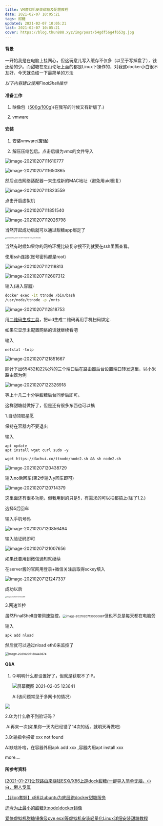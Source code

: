 ```yaml
---
title: VM虚拟机安装甜糖及配置教程
date: 2021-02-07 10:05:21
tags: 甜糖
updated: 2021-02-07 10:05:21
last: 2021-02-07 10:05:21
cover: https://blog.thun888.xyz/img/post/54gdf56g4f653g.jpg
---
```


#### 背景

一开始我是在电脑上挂网心，但这玩意儿写入缓存不仅多（以至于写掉盘了），钱还给的少。而甜糖在恩山论坛上面的都是Linux下操作的，对我这docker小白很不友好，今天就总结一下最简单的方法

*以下内容建议使用FinalShell操作*

#### 准备工作

1. 映像包（[500g/100g](https://share.thun888.xyz/ali/%E6%96%87%E4%BB%B6/ttnode/))(在我写的时候又有新版了<img src="https://raw.thun888.xyz/thun888/jian/master/coolapk_emotion_58_dogeyuanliangta.png" style="zoom:25%;" />)

2. vmware

#### 安装

1. 安装vmware(废话)

2. 解压压缩包后。点击后缀为vmx的文件导入

![image-20210207111610777](https://raw.thun888.xyz/thun888/tuku/master/img/image-20210207111610777.png)

![image-20210207111650865](https://raw.thun888.xyz/thun888/tuku/master/img/image-20210207111650865.png)

然后点击网络适配器一来生成新的MAC地址（避免用uid重复）

![image-20210207111823559](https://raw.thun888.xyz/thun888/tuku/master/img/image-20210207111823559.png)

点击开启虚拟机

![image-20210207111851540](https://raw.thun888.xyz/thun888/tuku/master/img/image-20210207111851540.png)

![image-20210207112026798](https://raw.thun888.xyz/thun888/tuku/master/img/image-20210207112026798.png)

当然开起成功后就可以通过甜糖app绑定了

<img src="https://raw.thun888.xyz/thun888/tuku/master/img/Screenshot_2021-02-07-11-22-10-647_com.tt.turbo.jpg" alt="Screenshot_2021-02-07-11-22-10-647_com.tt.turbo" style="zoom:33%;" />

当然有时候如果你的网络环境比较复杂搜不到就要在ssh里面查看。

使用ssh连接(账号密码都是root)

![image-20210207112118813](https://raw.thun888.xyz/thun888/tuku/master/img/image-20210207112118813.png)

![image-20210207112607312](https://raw.thun888.xyz/thun888/tuku/master/img/image-20210207112607312.png)

输入(进入容器)

```sh
docker exec -it ttnode /bin/bash
/usr/node/ttnode -p /mnts 
```

![image-20210207112818753](https://raw.thun888.xyz/thun888/tuku/master/img/image-20210207112818753.png)

用[二维码生成工具](http://2v.dedecms.com/)，把uid生成二维码再用手机扫码绑定.

如果它显示未配置网络的话就继续看吧

<script>
new Artalk({
el: '#ArtalkComments', // 元素选择
placeholder: '来啊，快活啊 ( ゜- ゜)', // 占位符
noComment: '快来成为第一个评论的人吧\~', // 无评论时显示
serverUrl: 'https://artalk.thun888.xyz/',
readMore: { // 阅读更多配置
pageSize: 15, // 每次请求获取评论数
autoLoad: true // 滚动到底部自动加载
}
});
</script>

输入

```
netstat -tnlp 
```

![image-20210207121851667](https://raw.thun888.xyz/thun888/tuku/master/img/image-20210207121851667.png)

除计下出65432和22以外的三个端口后在路由器后台设置端口转发这里，以小米路由器为例

![image-20210207122326918](https://raw.thun888.xyz/thun888/tuku/master/img/image-20210207122326918.png)

等上十几二十分钟甜糖后台同步后即可。

这样甜糖就做好了，但是还有很多东西也可以搞

1\.自动领取星愿

保持在容器内不要退出

输入

```shell
apt update
apt install wget curl sudo -y
```

```shell
wget https://dachui.co/ttnode/node2.sh && sh node2.sh
```

![image-20210207120438729](https://raw.thun888.xyz/thun888/tuku/master/img/image-20210207120438729.png)

输入no后回车(第2步输入y回车即可)

![image-20210207120714379](https://raw.thun888.xyz/thun888/tuku/master/img/image-20210207120714379.png)

这里面还有很多功能，但我用到的只是5，有需求的可以把都搞上(除了1.2<img src="https://raw.thun888.xyz/thun888/jian/master/coolapk_emotion_58_dogeyuanliangta.png" style="zoom:25%;" />)

选择5后回车

输入手机号码

![image-20210207120856494](https://raw.thun888.xyz/thun888/tuku/master/img/image-20210207120856494.png)

输入验证码即可

![image-20210207121007656](https://raw.thun888.xyz/thun888/tuku/master/img/image-20210207121007656.png)

如果还要用到微信通知就继续

在server酱的官网用登录+微信关注后取得sckey填入

![image-20210207121247337](https://raw.thun888.xyz/thun888/tuku/master/img/image-20210207121247337.png)

成功以后

<img src="https://raw.thun888.xyz/thun888/tuku/master/img/Screenshot_2021-02-07-12-14-30-735_com.tencent.mm.jpg" alt="image-20210207121352264" style="zoom: 33%;" />

3\.网速监控

虽然FinalShell自带网速监控，<img src="C:\\Users\\22383\\AppData\\Roaming\\Typora\\typora-user-images\\image-20210207130000887.png" alt="image-20210207130000887" style="zoom: 67%;" />但也不总是每天都在电脑旁

输入

```shell
apk add nload
```

然后就可以通过nload eth0来监控了

<img src="https://raw.thun888.xyz/thun888/tuku/master/img/image-20210207130443674.png" alt="image-20210207130443674" style="zoom: 67%;" />

#### Q&A

1. Q:明明什么都设置好了，但就是获取不了IP。

   ![屏幕截图 2021-02-05 123641](https://raw.thun888.xyz/thun888/tuku/master/img/%E5%B1%8F%E5%B9%95%E6%88%AA%E5%9B%BE%202021-02-05%20123641.png)

   A:(该问题常见于多网卡的情况)

<img src="https://raw.thun888.xyz/thun888/tuku/master/img/ada.png"/>

2\.Q:为什么收不到验证码？

​    A:再来一次(如果你一天内已经错了14次的话，就明天再做吧)

3\.Q:输指令报错 xxx not found

A:缺啥补啥，在容器外用apk add xxx ,容器内用apt install xxx

more....

#### 所参考资料

[\[2021-01-27\]让软路由来赚钱ESXi/X86上跑dock甜糖/一键导入简单无脑，小白，懒人专属](https://www.right.com.cn/forum/thread-4063192-1-2.html)

[【非op套娃】x86以ubuntu为底层跑docker甜糖服务](https://www.right.com.cn/forum/thread-4052765-1-1.html)

[迄今为止最小的甜糖(ttnode)docker镜像](https://www.right.com.cn/forum/thread-4059329-1-1.html)

[爱快虚拟机甜糖镜像及pve,esxi等虚拟机安装轻量化Linux详细安装甜糖教程](https://www.right.com.cn/forum/thread-4060057-1-1.html)